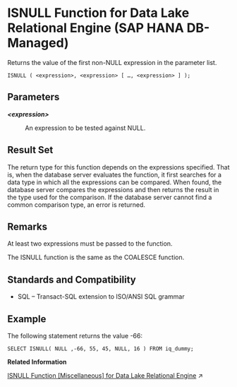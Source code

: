 <!-- loio4140080f259d4f1a9fc85ce11cab8d55 -->

# ISNULL Function for Data Lake Relational Engine \(SAP HANA DB-Managed\)

Returns the value of the first non-NULL expression in the parameter list.



```
ISNULL ( <expression>, <expression> [ …, <expression> ] );
```



<a name="loio4140080f259d4f1a9fc85ce11cab8d55__section_y4v_kmh_trb"/>

## Parameters


<dl>
<dt><b>

*<expression\>*

</b></dt>
<dd>

An expression to be tested against NULL.



</dd>
</dl>



<a name="loio4140080f259d4f1a9fc85ce11cab8d55__section_b2k_lmh_trb"/>

## Result Set

The return type for this function depends on the expressions specified. That is, when the database server evaluates the function, it first searches for a data type in which all the expressions can be compared. When found, the database server compares the expressions and then returns the result in the type used for the comparison. If the database server cannot find a common comparison type, an error is returned.



<a name="loio4140080f259d4f1a9fc85ce11cab8d55__section_mbf_mmh_trb"/>

## Remarks

At least two expressions must be passed to the function.

The ISNULL function is the same as the COALESCE function.



<a name="loio4140080f259d4f1a9fc85ce11cab8d55__section_ml2_fnh_trb"/>

## Standards and Compatibility

-   SQL – Transact-SQL extension to ISO/ANSI SQL grammar



<a name="loio4140080f259d4f1a9fc85ce11cab8d55__section_at4_fnh_trb"/>

## Example

The following statement returns the value -66:

```
SELECT ISNULL( NULL ,-66, 55, 45, NULL, 16 ) FROM iq_dummy;
```

**Related Information**  


[ISNULL Function \[Miscellaneous\] for Data Lake Relational Engine](https://help.sap.com/viewer/19b3964099384f178ad08f2d348232a9/2024_1_QRC/en-US/a55a73cd84f21015ae0b9236251e12e7.html "Returns the value of the first non-NULL expression in the parameter list.") :arrow_upper_right:

